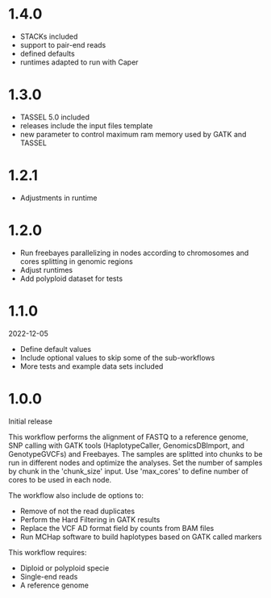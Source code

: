 # 1.4.0

* STACKs included
* support to pair-end reads
* defined defaults
* runtimes adapted to run with Caper

# 1.3.0

* TASSEL 5.0 included
* releases include the input files template
* new parameter to control maximum ram memory used by GATK and TASSEL

# 1.2.1

* Adjustments in runtime

# 1.2.0

* Run freebayes parallelizing in nodes according to chromosomes and cores splitting in genomic regions
* Adjust runtimes 
* Add polyploid dataset for tests

# 1.1.0

2022-12-05

* Define default values
* Include optional values to skip some of the sub-workflows
* More tests and example data sets included

# 1.0.0

Initial release

This workflow performs the alignment of FASTQ to a reference genome, SNP calling with GATK tools (HaplotypeCaller, GenomicsDBImport, and GenotypeGVCFs) and Freebayes. The samples are splitted into chunks to be run in different nodes and optimize the analyses. Set the number of samples by chunk in the 'chunk_size' input. Use 'max_cores' to define number of cores to be used in each node.

The workflow also include de options to:

* Remove of not the read duplicates 
* Perform the Hard Filtering in GATK results
* Replace the VCF AD format field by counts from BAM files
* Run MCHap software to build haplotypes based on GATK called markers

This workflow requires:

* Diploid or polyploid specie
* Single-end reads
* A reference genome